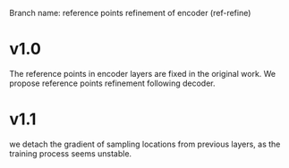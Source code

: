 Branch name: reference points refinement of encoder (ref-refine)
# v1.0
The reference points in encoder layers are fixed in the original work. We propose reference points refinement following decoder.

# v1.1
we detach the gradient of sampling locations from previous layers, as the training process seems unstable.